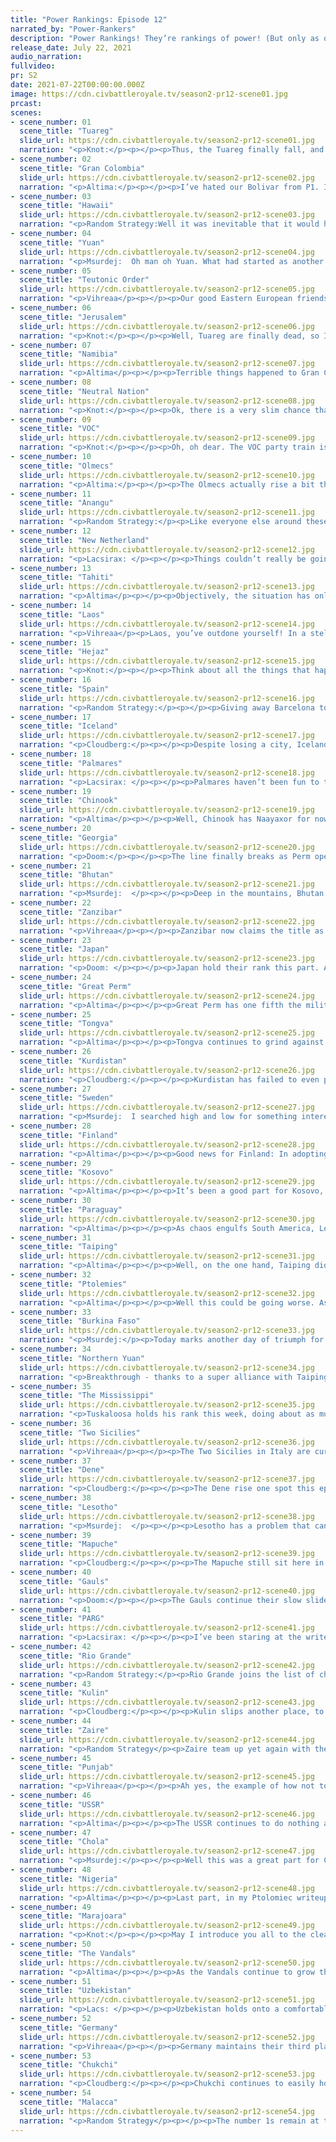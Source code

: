 ```yaml
---
title: "Power Rankings: Episode 12"
narrated_by: "Power-Rankers"
description: "Power Rankings! They’re rankings of power! (But only as of the instant of the end of the previous episode, as these are not meant to be future predictions!) Power Rankings!"
release_date: July 22, 2021
audio_narration:
fullvideo:
pr: S2
date: 2021-07-22T00:00:00.000Z
image: https://cdn.civbattleroyale.tv/season2-pr12-scene01.jpg
prcast:
scenes:
- scene_number: 01
  scene_title: "Tuareg"
  slide_url: https://cdn.civbattleroyale.tv/season2-pr12-scene01.jpg
  narration: "<p>Knot:</p><p></p><p>Thus, the Tuareg finally fall, and honestly not being one of the first few civs to die, but still dying early is about what they deserve. The Tuareg didn’t play horrendously. They settled ok early on, they were a little bit strategic about how they built their “empire” and they tried to make friends. They weren’t a Somalia or Neutral level civ. They played fine, but at the same time, they didn’t play spectacularly, and they were already hamstrung by their position. It wasn’t gonna take much to outdo their terrible Saharan starting location. A surprisingly good Vandals + Burkina Faso start was especially gonna crush them. Thus, they were never meant to do good things. They were always gonna be kinda “eh”, and they were “eh”, but they weren’t worse than that! Let’s celebrate this achievement at least!</p>"
- scene_number: 02
  scene_title: "Gran Colombia"
  slide_url: https://cdn.civbattleroyale.tv/season2-pr12-scene02.jpg
  narration: "<p>Altima:</p><p></p><p>I’ve hated our Bolivar from P1. I’ve bemoaned his recovery from his atrocious start every step of the way, rated him lower than he strictly deserved out of spite, and just generally wished a horrible lung infection upon him. But even so, watching a man go from a potential Power to a city state, trapped in the very same city he condemned another man in, well, the dramatic ho in me can’t help but nod solemnly at that. It's unlikely either the Marajoara or Mapuche will finish the job imminently (a single coastal tile does not make for an easy invasion), but regardless, Bolivar’s dreams of liberation are dead, and one day soon, he will be too.</p>"
- scene_number: 03
  scene_title: "Hawaii"
  slide_url: https://cdn.civbattleroyale.tv/season2-pr12-scene03.jpg
  narration: "<p>Random Strategy:Well it was inevitable that it would happen some day. A mainland power finally noticed a free capital in the middle of the ocean and grabbed it. Fortunately, the 1 settler Hawaii built this game is paying off, as the colony of Hilo was too far out of the way to be captured too. What's even more amazing is that Hawaii is now next to an enemy in exactly the same situation:  Makasser looks like it will soon be the last refuge of the VOC and is right next door! Can Hawaii capture a city this game? Based on previous experience with Fa'a'a: probably not.</p>"
- scene_number: 04
  scene_title: "Yuan"
  slide_url: https://cdn.civbattleroyale.tv/season2-pr12-scene04.jpg
  narration: "<p>Msurdej:  Oh man oh Yuan. What had started as another round of Khanflict has turned into a massive partitioning. With most of its neighbors fighting against them, Kublai Khan has been reduced to a paltry three cities. It’s likely they’ll be destroyed in the next part, so sell now stonk holders, or face the wrath of elimination!</p>"
- scene_number: 05
  scene_title: "Teutonic Order"
  slide_url: https://cdn.civbattleroyale.tv/season2-pr12-scene05.jpg
  narration: "<p>Vihreaa</p><p></p><p>Our good Eastern European friends in the Teutonic Order live another part, growing used to their rump status. Not a lot going on this part, with their only wars being with PARG and Hawaii, a civ that is two entire empires away and another rumpified state. They’ve survived so far as a rump states, and even gained 2 ranks this part from just chilling. Only time will tell how far they can be carried up the ranks.</p>"
- scene_number: 06
  scene_title: "Jerusalem"
  slide_url: https://cdn.civbattleroyale.tv/season2-pr12-scene06.jpg
  narration: "<p>Knot:</p><p></p><p>Well, Tuareg are finally dead, so I guess Jerusalem has picked of the mantle of “civ that should be dead but is someone inexplicably surviving.” Freaking Kurdistan. It’s two cities! They aren’t even mountain defended! How hard can this possibly be?</p>"
- scene_number: 07
  scene_title: "Namibia"
  slide_url: https://cdn.civbattleroyale.tv/season2-pr12-scene07.jpg
  narration: "<p>Altima</p><p></p><p>Terrible things happened to Gran Colombia and so Namibia rises one point. They’re still in instant death radius, still on the runt pile, but they sit higher on it than one more person than before. Progress!</p>"
- scene_number: 08
  scene_title: "Neutral Nation"
  slide_url: https://cdn.civbattleroyale.tv/season2-pr12-scene08.jpg
  narration: "<p>Knot:</p><p></p><p>Ok, there is a very slim chance that the Neutrals can snag a New Netherlands city if Peter’s luck continues to be horrendous, and I really want this to be the start of a rising Phoenix moment for the Neutrals where they suddenly start playing incredibly competently, steal like three cities, and just live on as a functional modern age civ chugging along in a world of future tech juggernauts. Wouldn’t that be fun? I think that’d be fun.</p>"
- scene_number: 09
  scene_title: "VOC"
  slide_url: https://cdn.civbattleroyale.tv/season2-pr12-scene09.jpg
  narration: "<p>Knot:</p><p></p><p>Oh, oh dear. The VOC party train is finally coming to an end, and it is not pretty. Lost three major cities to Chola, and the war still isn’t over yet. On the bright side, at least it’s ending in a unique way. I think most predicted a Malaccan victory over VOC, but Chola bursting onto the scene with a big navy to get a piece of the pacific front? Would seem ambitious last part, would seem downright silly two parts ago. If nothing else, VOC’s conqueror is an interesting one!</p>"
- scene_number: 10
  scene_title: "Olmecs"
  slide_url: https://cdn.civbattleroyale.tv/season2-pr12-scene10.jpg
  narration: "<p>Altima:</p><p></p><p>The Olmecs actually rise a bit this part, as the failure of other more relevant civs (notably including one of their long-time rivals the Gran Colombians) collaterally makes them look better by comparison. They’re still absolutely hosed the second one of these guys with boats remembers they exist, mind, but if they should survive past the death of Bolivar, I’m honestly willing to record that as a W in their book.</p>"
- scene_number: 11
  scene_title: "Anangu"
  slide_url: https://cdn.civbattleroyale.tv/season2-pr12-scene11.jpg
  narration: "<p>Random Strategy:</p><p>Like everyone else around these ranks, Anangu move up 4 spaces as a result of VOC, Yuan, Hawaii and Gran Colombia dropping to the bottom. And that's really all there is to it. I will also remark on the Anangu unlocking the best naval tech of the game, navigation, before the Vandals and Kulin did. This is more of a dig at the Vandals and Kulin than a sign of success by the Anangu because now is a perfectly reasonable time for a civ that's been a rump the whole game to be unlocking navigation. What's more, the Anangu have no coastal cities so the tech is useless for them.</p><p></p>"
- scene_number: 12
  scene_title: "New Netherland"
  slide_url: https://cdn.civbattleroyale.tv/season2-pr12-scene12.jpg
  narration: "<p>Lacsirax: </p><p></p><p>Things couldn’t really be going worse for the New Dutch right now. Decimated by a nation from a completely different continent to the extent that the Vandals now have more cities on the western side of the Atlantic than the east. Losing every single coastal city you own except for one vulnerable city on Cuba, where Stuyvesant himself has relocated. And now, at war with Rio Grande, a foe that would be completely unassailable even if New Netherland still had an army. More on that later. The smidgen of good news here is that Rosillo hasn’t really seen fit to assign many troops to the attack on their disenfranchised neighbour. Still, what doubt there was last episode is erased - New Netherland are now doomed to runt status, and might not even outlast perennial rivals and identical acronyms the Neutral Nation.</p>"
- scene_number: 13
  scene_title: "Tahiti"
  slide_url: https://cdn.civbattleroyale.tv/season2-pr12-scene13.jpg
  narration: "<p>Altima</p><p></p><p>Objectively, the situation has only gotten worse for Tahiti. Their pathetic Hawaiian neighbors have been replaced by terrifying Chukchi neighbors. Practically, the difference isn’t that huge honestly. They’re hosed either way, by Kulin or by Chukchi, death is just a little bit closer now. In a way, one could argue its an upgrade- aesthetically, as in. I do like the contrast of the cold pale blue against their pink much more than the yellow on pink thing we had going on. I think that chromatic upgrade (and you know, the utter collapse of people around them) more than justifies a five rank rise.</p>"
- scene_number: 14
  scene_title: "Laos"
  slide_url: https://cdn.civbattleroyale.tv/season2-pr12-scene14.jpg
  narration: "<p>Vihreaa</p><p>Laos, you’ve outdone yourself! In a stellar peace deal with the Chola, you’ve managed to give away 3 of your non-coastal cities to a civ that’s only redeeming quality is it’s navy. Well done. Maybe the AI controlling Laos is just trying to get his game over with already, pizza rolls are almost ready, you see.</p>"
- scene_number: 15
  scene_title: "Hejaz"
  slide_url: https://cdn.civbattleroyale.tv/season2-pr12-scene15.jpg
  narration: "<p>Knot:</p><p></p><p>Think about all the things that happened with Chola this part. Threatening Laos out of half their empire, taking VOC cities left and right, generally just being a total beast, and then think about Hejaz… just sitting there… watching this massive monster growing with cities right next to them…. probably praying their death is quick and painless. Should we pity them, or demand blood faster?</p>"
- scene_number: 16
  scene_title: "Spain"
  slide_url: https://cdn.civbattleroyale.tv/season2-pr12-scene16.jpg
  narration: "<p>Random Strategy:</p><p></p><p>Giving away Barcelona to Germany seems like a poor move. However, consider this: Barcelona is the border city between Spain and the Gauls, so by giving it away, the Gauls cannot enter Iberia except by sea. Moreover, the Gauls hate boats which means the Spanish navy is of far superior quality to the Gaulish navy (if a little lacking is quantity). So the Gauls just won't be able to kill off Spain very easily at all. Their best option was to use their land army to blitz through Barcelona and into the core, but now that option is gone so they'll have to embark into the ocean where they can be sunk. A second point I'd like to bring up is that the German navy IS scary, with industrial cruisers and ironclads, and very soon subs. If the war had continued, Germany could have defeated the Spanish navy and conquered everything they own, so peace with them is definitely worth it.</p>"
- scene_number: 17
  scene_title: "Iceland"
  slide_url: https://cdn.civbattleroyale.tv/season2-pr12-scene17.jpg
  narration: "<p>Cloudberg:</p><p></p><p>Despite losing a city, Iceland rises five ranks this episode, for several reasons. First off, we had already written off that city as dead, so no one was surprised enough by its loss to drop them. Second, Mississippi has run out of easily accessible Icelandic cities, so they probably are done fighting, except for some skirmishes. And third, several civs above Iceland choked hard this episode (looking at you, Kublai...). So all that adds up to Iceland rising. Just don’t forget that like anyone in this part of the rankings, a single war declaration could still lead to their utter collapse.</p>"
- scene_number: 18
  scene_title: "Palmares"
  slide_url: https://cdn.civbattleroyale.tv/season2-pr12-scene18.jpg
  narration: "<p>Lacsirax: </p><p></p><p>Palmares haven’t been fun to talk about for a long time. Even this episode, as they lose a frontier city to the Mapuche, it’s hard to muster up much interest - of all civs taking up space on the CBRX2 Map, it’s hard to think of one that’s left such little impact on the game and its lore. Their bolder moments have been outshone - founding a city deep in Mapuche territory was a mere carbon copy of the move Peru-Bolivia had made several centuries prior, while losing their capital to a transatlantic nation was soon forgotten in the wake of the Vandals’ subsequent evisceration of New Netherland. Unfortunately, they may well be here for some time to come - only the Marajoara boast an army advanced enough to really break through their homeland defences, and they seem far more occupied by the Caribbean currently. I only hope I don’t get assigned to write about them another week!</p>"
- scene_number: 19
  scene_title: "Chinook"
  slide_url: https://cdn.civbattleroyale.tv/season2-pr12-scene19.jpg
  narration: "<p>Altima</p><p></p><p>Well, Chinook has Naayaxor for now, but as a city with naval access and with Tongva ground superiority, it’s absolutely gonna flip back before long. Still, it’s likely this war ends with no real losses for the Chinook, barring a potential future problem of a Malaccan naval force advancing into their seaspace. That fleet could just suicide itself against Chinook (the city). Or it could capture it. Either is perfectly possible, but the combination of having taken some progress in this war and a number of other civs dropping gives them +6 ranks.</p><p></p><p>We’ll see how many they still hold by the end of next part.</p>"
- scene_number: 20
  scene_title: "Georgia"
  slide_url: https://cdn.civbattleroyale.tv/season2-pr12-scene20.jpg
  narration: "<p>Doom:</p><p></p><p>The line finally breaks as Perm opens its borders to Uzbekistan, giving them actual land access to Georgia. Georgia has enjoyed a long run thanks to the relative peacefulness of the USSR and Perm but that may be coming to an end. While they haven't done much harm yet, Georgia lags very far behind Uzbekistan in basically everything so the battle could easily become a rout. The longer Tamar can keep flipping Sukhumi the better since her only hope is that Karimov gets bored and doesn't ask for much in the peace deal.</p>"
- scene_number: 21
  scene_title: "Bhutan"
  slide_url: https://cdn.civbattleroyale.tv/season2-pr12-scene21.jpg
  narration: "<p>Msurdej:  </p><p></p><p>Deep in the mountains, Bhutan has a lot going on...wait no, that was last week. The war with Taiping went nowhere, as does their war with Chola, who seem more interested in Indochina than Bhutan. The big losses to Wangchuck’s empire seem to be from citadels, as Taiping and Punjab seem to have taken bites out of Bhutan. But otherwise, no news is good news for the boys and girls of Bhutan.</p>"
- scene_number: 22
  scene_title: "Zanzibar"
  slide_url: https://cdn.civbattleroyale.tv/season2-pr12-scene22.jpg
  narration: "<p>Vihreaa</p><p></p><p>Zanzibar now claims the title as weakest African civ, with the Tuareg being eliminated. Unfortunately being on a continent with some of the strongest civs in the game, Zanzibar doesn’t have any real path to victory. With a strong ocean empire, they strike me akin to the Venice of Africa. Entertaining to look at, maybe, but no real power to back them up.</p>"
- scene_number: 23
  scene_title: "Japan"
  slide_url: https://cdn.civbattleroyale.tv/season2-pr12-scene23.jpg
  narration: "<p>Doom: </p><p></p><p>Japan hold their rank this part. All things considered it could be worse. They haven't picked up any of the scraps from Yuan so far but it's not inconceivable for them to pick up a city. Surprisingly, the Osaka exclave also survived. Japan's prospects remain dark though. With the demise of Yuan, Northern Yuan and Taiping are much stronger, leaving Japan as the weak link of the area. Their best chance would be to wait for the collapse of a neighbour at the hands of better civs and try to sweep in last minute but I doubt they can project enough power, even for that.</p>"
- scene_number: 24
  scene_title: "Great Perm"
  slide_url: https://cdn.civbattleroyale.tv/season2-pr12-scene24.jpg
  narration: "<p>Altima</p><p></p><p>Great Perm has one fifth the military and one third the productive capacity of PARG. The problem is that PARG only has an eight tech lead over Perm, and PARG aren’t at Ural invalidating techs yet. Meanwhile, the USSR seems uninterested in aggressing into Perm. Thus, despite everything, Perm rises.</p>"
- scene_number: 25
  scene_title: "Tongva"
  slide_url: https://cdn.civbattleroyale.tv/season2-pr12-scene25.jpg
  narration: "<p>Altima</p><p></p><p>Tongva continues to grind against the mountainous strongholds of the Chinook, the mountains doing as much to hold the Tongva back as their anemic military. Still, they’re holding well against the Tongva, and this war will probably end in a white peace. Probably. Malacca has actually deployed a naval force to this front, and while they probably won’t take anything, much less take it on a permanent basis, the threat exists.</p>"
- scene_number: 26
  scene_title: "Kurdistan"
  slide_url: https://cdn.civbattleroyale.tv/season2-pr12-scene26.jpg
  narration: "<p>Cloudberg:</p><p></p><p>Kurdistan has failed to even put a single scratch on Jerusalem. Like, come on, it’s JERUSALEM! How hard can it be? Not a great sign for the future if Barzani can’t even take on his weakest neighbor.</p>"
- scene_number: 27
  scene_title: "Sweden"
  slide_url: https://cdn.civbattleroyale.tv/season2-pr12-scene27.jpg
  narration: "<p>Msurdej:  I searched high and low for something interesting to say about Sweden, but they were a no show for, oh no wait. They got 1 slide. That mostly talked about Germany...Yeah, I'm not going to lie, Karl XII has been reaching new levels of disappointing this game, and I for one, want to see less catboy, and more lion.</p>"
- scene_number: 28
  scene_title: "Finland"
  slide_url: https://cdn.civbattleroyale.tv/season2-pr12-scene28.jpg
  narration: "<p>Altima</p><p></p><p>Good news for Finland: In adopting Autocracy, they have given themselves better diplomatic footing with their strongest neighbor. Further, they’ve got more troops on ground in that potential theater should things still go hot. They still do not have a path to victory, but hey, progress is progress.</p>"
- scene_number: 29
  scene_title: "Kosovo"
  slide_url: https://cdn.civbattleroyale.tv/season2-pr12-scene29.jpg
  narration: "<p>Altima</p><p></p><p>It’s been a good part for Kosovo, in that it was a part where nothing happened to Kosovo. None of their cities got flipped into oblivion, none of their more powerful neighbors launched a failed war against them that still cost them precious production and manpower, just a nothingburger of a part. Ibrahim will take it.</p>"
- scene_number: 30
  scene_title: "Paraguay"
  slide_url: https://cdn.civbattleroyale.tv/season2-pr12-scene30.jpg
  narration: "<p>Altima</p><p></p><p>As chaos engulfs South America, Lopez stays still. The biggest problem he has in that regard is space- even an AI engineered to be a blood psychopath still (generally) prefers not to go to war without notable army size advantages, and Lopez has a pretty small land size and thus small army. His forces are roughly comparable to that of his weakest neighbor, the Palmares, and utterly dwarfed by the Mapuche. He could try for the “tech up and eat the weaker power” option, but I think the more interesting option is, depending on how the war between the Mapuche and Marajoara goes, to try to poach some turf off the Mapuche- if Marajoara successfully pulls a double humiliation, that may leave the Mapuche weak enough to take on, which could give Lopez a real fighting chance. There’s a lot of “maybes” in there, but it’s what Lopez’s got. </p>"
- scene_number: 31
  scene_title: "Taiping"
  slide_url: https://cdn.civbattleroyale.tv/season2-pr12-scene31.jpg
  narration: "<p>Altima</p><p></p><p>Well, on the one hand, Taiping did still gain some ground against the hated Yuan menace. On the other hand, they were denied their ultimate glory at the hands of the Purple Incompetant. Now, given time, they may be able to rectify this- they are scientifically and militarily stronger than Not Dying Yuan. It wouldn’t take that much teching up to get sufficiently ahead of Purple Yuan. They may well not have that time, however- Malacca gets stronger with every part, after all.</p>"
- scene_number: 32
  scene_title: "Ptolemies"
  slide_url: https://cdn.civbattleroyale.tv/season2-pr12-scene32.jpg
  narration: "<p>Altima</p><p></p><p>Well this could be going worse. As terrible as this looks, and it is pretty bad, the cities lost to Nigeria were all garbage Saharan cities that mostly existed to secure borders and look pretty. Turns out cities with no terrain defense aren’t good at the first of those. Can’t imagine they were much better at the second. The tighter lines at the Nile may well still hold; if nothing else, the production gap is insignificant, favoring Cleo. Still, a looming problem hangs overhead (literally)- Awolowo has artillery, and Cleo doesn’t. If the line collapses, it will be for that reason- Nigeria can just bomb Egypt into submission and swing a cavalier in to yoink, and even if the Nile core becomes a flipfest for this, it becomes a flipfest with Nigerian initiative, which Cleo cannot afford.</p>"
- scene_number: 33
  scene_title: "Burkina Faso"
  slide_url: https://cdn.civbattleroyale.tv/season2-pr12-scene33.jpg
  narration: "<p>Msurdej:</p><p>Today marks another day of triumph for Burkina Faso, as they finally wipe the Tuareg. But it’s a long way back up to the Top 20 they were in a few parts ago, let alone the number 1 seat they clinched in Part 1. And now, with a souped up Nigeria on one side, and the ever growing Vandals on the other, Burkina Faso has very few options in terms of civs to attack. And with the blood of the Tuareg on their hands, Sankara might find himself on the receiving end of a war of vengeance.</p><p></p>"
- scene_number: 34
  scene_title: "Northern Yuan"
  slide_url: https://cdn.civbattleroyale.tv/season2-pr12-scene34.jpg
  narration: "<p>Breakthrough - thanks to a super alliance with Taiping and Japan, Northern Yuan finally settle the debate of Best Yuan, taking the lion’s share of the divided lands of Kublai Khan, including the prize of a capital. It’s a strong possibility it’s too little, too late, with Mandukhai’s low-pop empire unable to produce production or research levels to keep up with other Asian powers. One cheap capital this late in the game is unlikely to turn those tables upside down. But then again, if the aim of Mandukhai is to cling on ‘til Endgame, she’s going the right way about it - leaving Japan as a lovely buffer state between her and the Chukchi, and working to remove her potential nearest rival Kublai, meaning she’ll be sitting on even more free space when the dice are recast. N Yuan might still sit outside the top 20, but we’ve certainly seen more longshot comebacks.</p>"
- scene_number: 35
  scene_title: "The Mississippi"
  slide_url: https://cdn.civbattleroyale.tv/season2-pr12-scene35.jpg
  narration: "<p>Tuskaloosa holds his rank this week, doing about as much as we expected of him in kicking the Icelandic out of Vinland once and for all, though unable to progress any further to Iceland’s core. Meanwhile, the fate of two bordering nations have cancelled each other out. New Netherland’s complete destruction is excellent news for Tuskaloosa - not only is it one less rival to contend with, but his lands are virtually unprotected, as are the new Vandal colonies. They’re both ripe for the taking. Unfortunately, the opposite is true of their southern adversaries, Rio Grande. In fact, Rio Grande is completely unconquerable now - all Mississippi can do is defend. That’s not an exaggeration. All will be explained in about, ooh, seven ranks time from now...</p>"
- scene_number: 36
  scene_title: "Two Sicilies"
  slide_url: https://cdn.civbattleroyale.tv/season2-pr12-scene36.jpg
  narration: "<p>Vihreaa</p><p></p><p>The Two Sicilies in Italy are currently playing the role of kingmaker for the Vandals, because they don’t seem to be very interested in anything else. With just about total naval control of the Mediterranean, they could take almost all of the Vandals’ home core, which is the one thing preventing the Vandals from having a strong claim in the top 5, or even top 3. With a decently strong military and navy, Two Sicilies are currently just spinning their wheels and not doing much.</p>"
- scene_number: 37
  scene_title: "Dene"
  slide_url: https://cdn.civbattleroyale.tv/season2-pr12-scene37.jpg
  narration: "<p>Cloudberg:</p><p></p><p>The Dene rise one spot this episode, which is probably statistical noise considering they did nothing, but I’d like to put it down to them being twice removed from Rio Grande. Rio Grande’s neighbors should all be taking a hit, likewise the neighbors of those neighbors should get a boost. If you’re confused, just wait until the Rio Grande slide...</p>"
- scene_number: 38
  scene_title: "Lesotho"
  slide_url: https://cdn.civbattleroyale.tv/season2-pr12-scene38.jpg
  narration: "<p>Msurdej:  </p><p></p><p>Lesotho has a problem that can be summed up in one word: Zaire. Overall Moshoeshoe I has good stats, but when compared to Zaire’s they’re not great. They have a few opportunities to expand, like Namibia and Zanzibar, but doing so may set off Zaire. They tried to go into Arabia and conquer Hejaz, but it went nowhere. All paths leave Lesotho with a Zaire sized mountain to get over if they ever want to- hang on, this is just last week’s slide write up. What actually changed for Lesotho? The answer: they got citadeled a bit, and lose a rank to Nigeria.Goodnight folks </p>"
- scene_number: 39
  scene_title: "Mapuche"
  slide_url: https://cdn.civbattleroyale.tv/season2-pr12-scene39.jpg
  narration: "<p>Cloudberg:</p><p></p><p>The Mapuche still sit here in the middle of the teens, but it’s obvious at this point that they are no longer top dogs in South America. Marajoara is exploding in terms of both size and stats, and while the Mapuche have taken this chance to attack them, their small border and Marajoara’s superior tech will likely combine to prevent Lautaro from making any gains. In fact, it looks like the Mapuche might even lose some of their Pacific island cities to Marajoara, which would further cement P’kuee’s domination of the continent.</p>"
- scene_number: 40
  scene_title: "Gauls"
  slide_url: https://cdn.civbattleroyale.tv/season2-pr12-scene40.jpg
  narration: "<p>Doom:</p><p></p><p>The Gauls continue their slow slide back through the power rankings, dropping another 2 spots this week. It was not a bad part for the Gauls. They adopted autocracy, the best ideology for world domination and have maintained their borders. However they are hardly the first to ideologies though and at this stage of the game they need to do more to keep a high ranking.</p>"
- scene_number: 41
  scene_title: "PARG"
  slide_url: https://cdn.civbattleroyale.tv/season2-pr12-scene41.jpg
  narration: "<p>Lacsirax: </p><p></p><p>I’ve been staring at the write-up sheet for about fifteen minutes. I swear I must have forgotten something. This huge mass of cities, this giant nation right in the heart of Asia, surrounded by fellow powers and runt states alike - they must have done something last episode, right? No new cities, no new wonders, no relevant wars… No, this makes no sense. They’re huge. They’re one of the map’s biggest presences. They must be doing something. We just, er, can’t see it. It’s a secret project. Yeah, that it’s it! Kolchak has a secret project and he’s not ready to show it yet. Should probably keep my voice about it really.</p>"
- scene_number: 42
  scene_title: "Rio Grande"
  slide_url: https://cdn.civbattleroyale.tv/season2-pr12-scene42.jpg
  narration: "<p>Random Strategy:</p><p>Rio Grande joins the list of cheaters this game (which as a reminder so far contains Malacca, Peru-Bolivia, Neutrals, Vandals and Germany, with probably also the Chukchi). The cheat they are using is with their UB: the Fortaleza Colonial (Military Academy replacement). It reads: “Border grows 2 times faster in this city during times of war. +1 city defense for every river tile owned by the city.”. It is very clearly not just doing that, and as a result, Rio Grande cities are now impregnable fortresses with several hundred defence scores on them. Ciudad Camargo holds the record at 456. !!! That is simply broken levels of OP. That city can 1 shot any unit in the game (except for the crawler, the endgame siege unit and also tankiest unit in the game) while taking almost no damage in return. And what’s worse is the city defences are STILL GROWING somehow. Forget fortress Australia, Rio Grande is now certain to live till the endgame. If the defence growth doesn’t actually stop ever, then they will actually be IMMORTAL because the city strength is scaling way way faster than units do.</p>"
- scene_number: 43
  scene_title: "Kulin"
  slide_url: https://cdn.civbattleroyale.tv/season2-pr12-scene43.jpg
  narration: "<p>Cloudberg:</p><p></p><p>Kulin slips another place, to 12th, as their neighbors continue to build better navies than them—now they have to worry not just about Malacca, but maybe Chola and Chukchi too. Their navy looks miniscule compared to any of these nations. However, Kulin is researching electronics, which will give them battleships—could this be the ace up their sleeve that allows them to defend themselves against these formidable neighbors? Perhaps. (They will need to research biology to unlock oil before they can actually build any.) Or Kulin could continue to be that civ with great stats and nothing to show for it.</p>"
- scene_number: 44
  scene_title: "Zaire"
  slide_url: https://cdn.civbattleroyale.tv/season2-pr12-scene44.jpg
  narration: "<p>Random Strategy</p><p>Zaire team up yet again with their brother from another ideology Nigeria, and set about crushing the Ptolemies. And with remarkably more success than last time! Instead of gaining a city, the Ptolemies have lost 9. There's just one problem: that was just Nigeria. Zaire has managed a big fat 0 in gains. I struggle to find an explanation for such military incompetence. Zaire has a bigger army and higher production than Nigeria, has open borders with them and has the exact same military techs and army composition as them (so similar that it's even weird; it looks like 1 civ with 2  different shades of green). Maybe the mountains of east africa are causing pathing issues or something. At any rate, because of this "highly successful" war, Zaire is no longer the civ with the biggest piece of Africa; that title is going to Nigeria. And the biggest production, science, and military that Zaire still possesses will follow soon enough, and that pushes Zaire down the ranks.</p><p></p>"
- scene_number: 45
  scene_title: "Punjab"
  slide_url: https://cdn.civbattleroyale.tv/season2-pr12-scene45.jpg
  narration: "<p>Vihreaa</p><p></p><p>Ah yes, the example of how not to win a CBRX game. Punjab is now embarrassingly ranked below the Chola, which at least I believe is completely absurd, because Punjab could completely cripple Chola’s core without much effort. Chola’s main strength is in their navy, and unfortunately for them Punjab only has 2 coastal cities. Despite this, Punjab certainly has fallen from grace, now in a disappointing 10th place. After squandering their large lead in 1st, place, Punjab watches as the rest of the world caught up with them and then passed them.</p>"
- scene_number: 46
  scene_title: "USSR"
  slide_url: https://cdn.civbattleroyale.tv/season2-pr12-scene46.jpg
  narration: "<p>Altima</p><p></p><p>The USSR continues to do nothing as the world turns further. Barely even showed up in this whole episode. They got their UU online at some point though. If they use it, it might make for a decent power spike as they start munching on their weak neighbors. IF. That ‘if’ and the rise of other powers has cost the USSR one rank.</p>"
- scene_number: 47
  scene_title: "Chola"
  slide_url: https://cdn.civbattleroyale.tv/season2-pr12-scene47.jpg
  narration: "<p>Msurdej:</p><p></p><p>Well this was a great part for Chola. They managed to make gains on not one, but two different civs in Southeast Asia. While they've finished their war against Laos, they still have a pretty solid capture chance in Palembang. From there, it's unlikely Chola will finish off the VOC, they can certainly banish them to one city islands. But from there, their options start to get limited, and increasingly look like a path going through either Punjab or Malacca. The former has less manpower, but much of Raja Raja’s power is in the navy, and is ineffective against the predominantly landlocked Punjab. And Malacca....are still Malacca.</p>"
- scene_number: 48
  scene_title: "Nigeria"
  slide_url: https://cdn.civbattleroyale.tv/season2-pr12-scene48.jpg
  narration: "<p>Altima</p><p></p><p>Last part, in my Ptolomiec writeup, I mentioned that they still had to worry about their border with the Big Brain Boi Block. Well, that shoe just dropped like a goddamn bunker buster. Nigeria just casually doubled its city count while halving one of its largest direct rivals. Now, that territory is, as noted by the fact that they were able to sweep it so thoroughly in the first place, terrible and hard to defend (at least against non-Zaire aggressors), so this may not be as much of a net positive for them as it should be. </p><p></p><p>It remains to be seen how far they’ll be able to take this war, as Cleo rallies around the Nile. Artillery versus Field Cannons should net Nigeria a few more cities, but beyond that, the Middle East looks a bridge too far at the present juncture. The next part will be the truest test of how much they can swing this surge- but regardless, I’m pretty comfortable calling them the biggest winner of the part.</p>"
- scene_number: 49
  scene_title: "Marajoara"
  slide_url: https://cdn.civbattleroyale.tv/season2-pr12-scene49.jpg
  narration: "<p>Knot:</p><p></p><p>May I introduce you all to the clear number one power in South America? All it took was one part for Marajoara to almost completely demolish the decrepit Phoenix that was Gran Columbia. Not only that, but they actually have decent enough tech and production to make those mediocre cities and into good cities! These gains are gonna do a stellar job reinforcing their lead in South America, and if you think that makes this a good part for them, you ain’t seen nothing yet. </p><p></p><p>With this move, they have basically no equal in South America. The closest civ is Mapuche, but they’re now firmly far behind Marajoara on almost every metric. Mapuche are gonna have to do something now if they wanna stand a chance against this new upstart. As for Marajoara’s other neighbors? Speed bumps. Paraguay’s chance of building an empire out of their enclave has long since sailed, and Palmares could go down with a mean glare. Outside of a very ambitious Rio Grande attack, or a very aggressive navel feel from the Vandals, Marajoara is almost guaranteed a spot on the cylinder for a very long time. They’re a top seed at this point, and I expect them to only get better. </p>"
- scene_number: 50
  scene_title: "The Vandals"
  slide_url: https://cdn.civbattleroyale.tv/season2-pr12-scene50.jpg
  narration: "<p>Altima</p><p></p><p>As the Vandals continue to grow their American holdings, we find ourselves asking the simple question, what the hell is this civ? Are they a naval civ? They’ve got the holdings for it, but they seem bound and determined to not research naval techs! Are they a North African civ? The Two Sicilians could take most of their homeland in a fortnight, and more of their cities are foreign colonies besides! And how big a deal is their trade route cheating? They’re definitely A Power, but figuring out what to make of them is a goddamn ordeal. So they stay still, sitting at rank 5 where they began the part, even as they’ve indisputably grown from their solidified conquests of the previously-better NN.</p>"
- scene_number: 51
  scene_title: "Uzbekistan"
  slide_url: https://cdn.civbattleroyale.tv/season2-pr12-scene51.jpg
  narration: "<p>Lacs: </p><p></p><p>Uzbekistan holds onto a comfortable fourth, thanks to increasingly dominant stats that now easily outclass Punjab and PARG. Hang on though - am I the only one baffled by that fact? They have significantly less cities than both those civs, and many of those cities are in the depths of the Kazakh and Tarim deserts, rather than the fertile lands of India that Punjab hold, and the decent lower Siberian steppes of PARG. How they pulled ahead so decisively is lost on me, I’m afraid. In any case, they’re currently failing to convert that statistical lead into meaningful progress, only barely flipping the Georgian city of Sukhumi, which returned to Tamar’s hands soon after. The AI’s inability to register seas as obstacles is the main problem here, with Karimov sending many of his troops to a watery fate in the Caspian, sunk by Kutaisi’s garrison. Ultimately a conflict with Georgia will yield very little new land, though - we need to see Karimov strike at one of his scarier neighbours before he rises into the top 3.</p>"
- scene_number: 52
  scene_title: "Germany"
  slide_url: https://cdn.civbattleroyale.tv/season2-pr12-scene52.jpg
  narration: "<p>Vihreaa</p><p></p><p>Germany maintains their third place status this week, with strong stats across the board, and good expansion opportunities surrounding them. With Sweden to their north, Iceland to their west, and Kosovo to their southeast, Germany has multiple weaker empires that they could easily subdue. As is with every civ though, they should act sooner than later, while they still have so much power in the region. Wouldn’t want to end up like Punjab!</p>"
- scene_number: 53
  scene_title: "Chukchi"
  slide_url: https://cdn.civbattleroyale.tv/season2-pr12-scene53.jpg
  narration: "<p>Cloudberg:</p><p></p><p>Chukchi continues to easily hold second place thanks to their dominant stats and weak neighbors. His wrath this episode fell on Hawaii, which didn’t stand a chance against the icy Chukchi fleet sweeping down from the North Pacific. All the while, Lawtiliwadlin continues to passively gain the occasional tile due to the fact that his UA doesn’t care who killed the unit next to his borders, or even whether he is at war with the civ whose unit died. Anyway, I’m certainly looking forward to the inevitable Chukchi-Malacca showdown. Place your bets now!</p>"
- scene_number: 54
  scene_title: "Malacca"
  slide_url: https://cdn.civbattleroyale.tv/season2-pr12-scene54.jpg
  narration: "<p>Random Strategy</p><p></p><p>The number 1s remain at the top. They have gone up to 1st in population, 1st in military, 1st in production (because of Germany finally making peace with everyone) and 2nd in tech (behind only Nigeria). They have built the first planes of the cylinder, due to being the one of the only ones to research the naval techs which are required to unlock oil (Germany is also unlocking oil but has no planes) and also have the tech for subs (I can't see any yet but I'm sure they'll show up). However, I should point out that their neighbours are also scary. The Kulin are only slightly behind Malacca in the previously mentioned stats, but in science they are 1st worldwide (Malacca is 5th) and are using it to research battleships. The Chola have also greatly expanded their empire into Malaccan territory by conquering the VOC, and also have an excellent navy. And finally, by conquering Hawaii, the Chukchi are moving south towards them. This part, Malacca did also expand ever so slightly by capturing the Tongva colonies.</p>"
---
```

